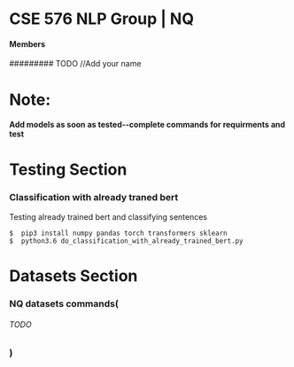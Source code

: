# CSE 576 NLP Group | NQ

#### Members
######### TODO //Add your name


# Note:
#### Add models as soon as tested--complete commands for requirments and  test



# Testing Section


### Classification with already traned bert

Testing already trained bert and classifying sentences

```
$  pip3 install numpy pandas torch transformers sklearn
$  python3.6 do_classification_with_already_trained_bert.py
```



# Datasets Section


### NQ datasets commands(
###### TODO
### )


